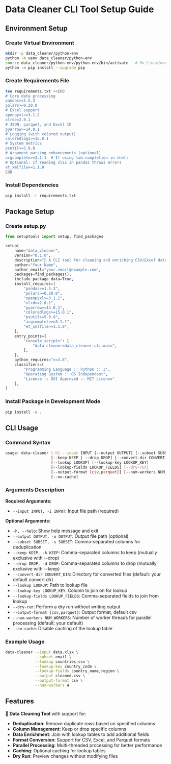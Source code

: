 # Data Cleaner CLI Tool Setup Guide

## Environment Setup

### Create Virtual Environment
```bash
mkdir -p data_cleaner/python-env
python -m venv data_cleaner/python-env
source data_cleaner/python-env/python-env/bin/activate   # On Linux/macOS
python -m pip install --upgrade pip
```

### Create Requirements File
```bash
tee requirements.txt <<EOD
# Core data processing
pandas>=1.5.3
polars>=0.20.0
# Excel support
openpyxl>=3.1.2
xlrd>=2.0.1
# JSON, parquet, and Excel IO
pyarrow>=14.0.1
# Logging (with colored output)
coloredlogs>=15.0.1
# System metrics
psutil>=5.9.8
# Argument parsing enhancements (optional)
argcomplete>=3.1.1  # If using tab-completion in shell
# Optional: If reading xlsx in pandas throws errors
et_xmlfile>=1.1.0
EOD
```

### Install Dependencies
```bash
pip install -r requirements.txt
```

## Package Setup

### Create setup.py
```python
from setuptools import setup, find_packages

setup(
    name="data_cleaner",
    version="0.1.0",
    description="🧼 A CLI tool for cleaning and enriching CSV/Excel data with deduplication and lookup support.",
    author="Your Name",
    author_email="your.email@example.com",
    packages=find_packages(),
    include_package_data=True,
    install_requires=[
        "pandas>=1.5.3",
        "polars>=0.20.0",
        "openpyxl>=3.1.2",
        "xlrd>=2.0.1",
        "pyarrow>=14.0.1",
        "coloredlogs>=15.0.1",
        "psutil>=5.9.8",
        "argcomplete>=3.1.1",
        "et_xmlfile>=1.1.0",
    ],
    entry_points={
        "console_scripts": [
            "data-cleaner=data_cleaner.cli:main",
        ],
    },
    python_requires=">=3.8",
    classifiers=[
        "Programming Language :: Python :: 3",
        "Operating System :: OS Independent",
        "License :: OSI Approved :: MIT License"
    ],
)
```

### Install Package in Development Mode
```bash
pip install -e .
```

## CLI Usage

### Command Syntax
```bash
usage: data-cleaner [-h] --input INPUT [--output OUTPUT] [--subset SUBSET]
                    [--keep KEEP | --drop DROP] [--convert-dir CONVERT_DIR]
                    [--lookup LOOKUP] [--lookup-key LOOKUP_KEY]
                    [--lookup-fields LOOKUP_FIELDS] [--dry-run]
                    [--output-format {csv,parquet}] [--num-workers NUM_WORKERS]
                    [--no-cache]
```

### Arguments Description

**Required Arguments:**
- `--input INPUT, -i INPUT`: Input file path (required)

**Optional Arguments:**
- `-h, --help`: Show help message and exit
- `--output OUTPUT, -o OUTPUT`: Output file path (optional)
- `--subset SUBSET, -s SUBSET`: Comma-separated columns for deduplication
- `--keep KEEP, -k KEEP`: Comma-separated columns to keep (mutually exclusive with --drop)
- `--drop DROP, -d DROP`: Comma-separated columns to drop (mutually exclusive with --keep)
- `--convert-dir CONVERT_DIR`: Directory for converted files (default: your default convert dir)
- `--lookup LOOKUP`: Path to lookup file
- `--lookup-key LOOKUP_KEY`: Column to join on for lookup
- `--lookup-fields LOOKUP_FIELDS`: Comma-separated fields to join from lookup
- `--dry-run`: Perform a dry run without writing output
- `--output-format {csv,parquet}`: Output format, default csv
- `--num-workers NUM_WORKERS`: Number of worker threads for parallel processing (default: your default)
- `--no-cache`: Disable caching of the lookup table

### Example Usage
```bash
data-cleaner --input data.xlsx \
             --subset email \
             --lookup countries.csv \
             --lookup-key country_code \
             --lookup-fields country_name,region \
             --output cleaned.csv \
             --output-format csv \
             --num-workers 4
```

## Features

🧼 **Data Cleaning Tool** with support for:
- **Deduplication**: Remove duplicate rows based on specified columns
- **Column Management**: Keep or drop specific columns
- **Data Enrichment**: Join with lookup tables to add additional fields
- **Format Conversion**: Support for CSV, Excel, and Parquet formats
- **Parallel Processing**: Multi-threaded processing for better performance
- **Caching**: Optional caching for lookup tables
- **Dry Run**: Preview changes without modifying files